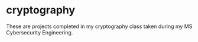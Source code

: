 # cryptography

These are projects completed in my cryptography class taken during my MS Cybersecurity Engineering.
